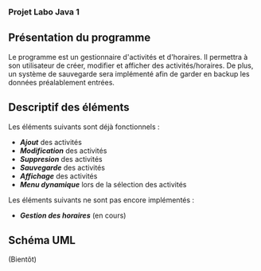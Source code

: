 ### Projet Labo Java 1

## Présentation du programme

Le programme est un gestionnaire d'activités et d'horaires. Il permettra à son utilisateur de créer, modifier et afficher des activités/horaires. De plus, un système de sauvegarde sera implémenté afin de garder en backup les données préalablement entrées.

## Descriptif des éléments 

Les éléments suivants sont déjà fonctionnels : 

* ___Ajout___ des activités
* ___Modification___ des activités
* ___Suppresion___ des activités
* ___Sauvegarde___ des activités
* ___Affichage___ des activités
* ___Menu dynamique___ lors de la sélection des activités

Les éléments suivants ne sont pas encore implémentés :

* ___Gestion des horaires___ (en cours)

## Schéma UML 
(Bientôt)